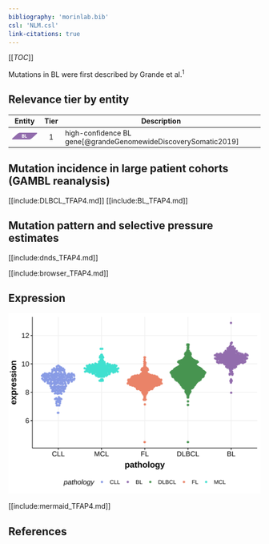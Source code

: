 ```yaml
---
bibliography: 'morinlab.bib'
csl: 'NLM.csl'
link-citations: true
---
```

[[_TOC_]]

Mutations in BL were first described by Grande et al.<sup>1</sup>


## Relevance tier by entity

|Entity|Tier|Description            |
|:------:|:----:|-----------------------|
|![BL](images/icons/BL_tier1.png)    |1   |high-confidence BL gene[@grandeGenomewideDiscoverySomatic2019]|

## Mutation incidence in large patient cohorts (GAMBL reanalysis)

[[include:DLBCL_TFAP4.md]]
[[include:BL_TFAP4.md]]

## Mutation pattern and selective pressure estimates

[[include:dnds_TFAP4.md]]

[[include:browser_TFAP4.md]]

## Expression
![](images/gene_expression/TFAP4_by_pathology.svg)

[[include:mermaid_TFAP4.md]]

## References

<!-- ORIGIN: grandeGenomewideDiscoverySomatic2019 -->
<!-- BL: grandeGenomewideDiscoverySomatic2019 -->
